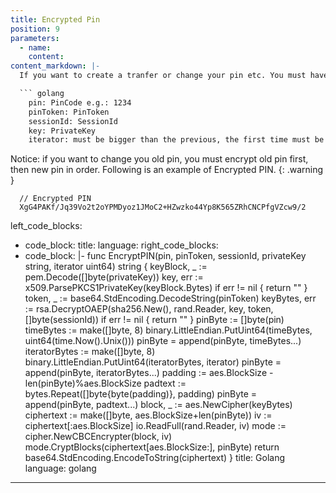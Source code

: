 ```yaml
---
title: Encrypted Pin
position: 9
parameters:
  - name:
    content:
content_markdown: |-
  If you want to create a tranfer or change your pin etc. You must have an Encrypted PIN. Following is the explaination of params which are used by encrypting pin.

  ``` golang
    pin: PinCode e.g.: 1234
    pinToken: PinToken
    sessionId: SessionId
    key: PrivateKey
    iterator: must be bigger than the previous, the first time must be greater than 0. After a new session created, it will be reset to 0.
  ```

  Notice: if you want to change you old pin, you must encrypt old pin first, then new pin in order. Following is an example of Encrypted PIN.
  {: .warning }

  ```golang
    // Encrypted PIN
    XgG4PAKf/Jq39Vo2t2oYPMDyoz1JMoC2+HZwzko44Yp8K565ZRhCNCPfgVZcw9/2
  ```


left_code_blocks:
  - code_block:
    title:
    language:
right_code_blocks:
  - code_block: |-
      func EncryptPIN(pin, pinToken, sessionId, privateKey string, iterator uint64) string {
        keyBlock, _ := pem.Decode([]byte(privateKey))
        key, err := x509.ParsePKCS1PrivateKey(keyBlock.Bytes)
        if err != nil {
          return ""
        }
        token, _ := base64.StdEncoding.DecodeString(pinToken)
        keyBytes, err := rsa.DecryptOAEP(sha256.New(), rand.Reader, key, token, []byte(sessionId))
        if err != nil {
          return ""
        }
        pinByte := []byte(pin)
        timeBytes := make([]byte, 8)
        binary.LittleEndian.PutUint64(timeBytes, uint64(time.Now().Unix()))
        pinByte = append(pinByte, timeBytes...)
        iteratorBytes := make([]byte, 8)
        binary.LittleEndian.PutUint64(iteratorBytes, iterator)
        pinByte = append(pinByte, iteratorBytes...)
        padding := aes.BlockSize - len(pinByte)%aes.BlockSize
        padtext := bytes.Repeat([]byte{byte(padding)}, padding)
        pinByte = append(pinByte, padtext...)
        block, _ := aes.NewCipher(keyBytes)
        ciphertext := make([]byte, aes.BlockSize+len(pinByte))
        iv := ciphertext[:aes.BlockSize]
        io.ReadFull(rand.Reader, iv)
        mode := cipher.NewCBCEncrypter(block, iv)
        mode.CryptBlocks(ciphertext[aes.BlockSize:], pinByte)
        return base64.StdEncoding.EncodeToString(ciphertext)
      }
    title: Golang
    language: golang
---
```

